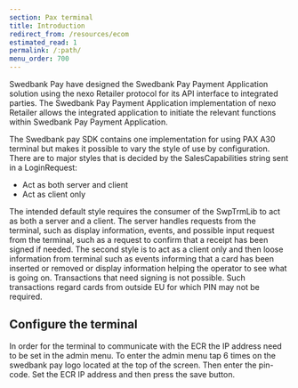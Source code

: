 ```yaml
---
section: Pax terminal
title: Introduction
redirect_from: /resources/ecom
estimated_read: 1
permalink: /:path/
menu_order: 700
---
```


Swedbank Pay have designed the Swedbank Pay Payment Application solution using
the nexo Retailer protocol for its API interface to integrated parties. The
Swedbank Pay Payment Application implementation of nexo Retailer allows the
integrated application to initiate the relevant functions within Swedbank Pay
Payment Application.

The Swedbank pay SDK contains one implementation for using PAX A30 terminal but
makes it possible to vary the style of use by configuration. There are to major
styles that is decided by the SalesCapabilities string sent in a LoginRequest:

- Act as both server and client
- Act as client only

The intended default style requires the consumer of the SwpTrmLib to act as both
a server and a client. The server handles requests from the terminal, such as
display information, events, and possible input request from the terminal, such
as a request to confirm that a receipt has been signed if needed. The second
style is to act as a client only and then loose information from terminal such
as events informing that a card has been inserted or removed or display information
helping the operator to see what is going on. Transactions that need signing is
not possible. Such transactions regard cards from outside EU for which PIN may
not be required.

## Configure the terminal

In order for the terminal to communicate with the ECR the IP address need to be
set in the admin menu. To enter the admin menu tap 6 times on the swedbank pay
logo located at the top of the screen. Then enter the pin-code. Set the ECR IP
address and then press the save button.
